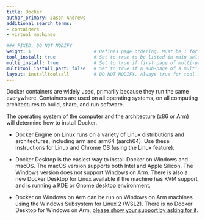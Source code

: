 ```yaml
---
title: Docker
author_primary: Jason Andrews
additional_search_terms:
- containers
- virtual machines

### FIXED, DO NOT MODIFY
weight: 1                       # Defines page ordering. Must be 1 for first (or only) page.
tool_install: true              # Set to true to be listed in main selection page, else false
multi_install: true             # Set to true if first page of multi-page article, else false
multitool_install_part: false   # Set to true if a sub-page of a multi-page article, else false
layout: installtoolsall         # DO NOT MODIFY. Always true for tool install articles
---
```


Docker containers are widely used, primarily because they run the same everywhere. Containers are used on all operating systems, on all computing architectures to build, share, and run software.

The operating system of the computer and the architecture (x86 or Arm) will determine how to install Docker.

- Docker Engine on Linux runs on a variety of Linux distributions and architectures, including arm and arm64 (aarch64). Use these instructions for Linux and Chrome OS (using the Linux feature).

- Docker Desktop is the easiest way to install Docker on Windows and macOS. The macOS version supports both Intel and Apple Silicon. The Windows version does not support Windows on Arm. There is also a new Docker Desktop for Linux available if the machine has KVM support and is running a KDE or Gnome desktop environment.    

- Docker on Windows on Arm can be run on Windows on Arm machines using the Windows Subsystem for Linux 2 (WSL2). There is no Docker Desktop for Windows on Arm, [please show your support by asking for it](https://github.com/docker/roadmap/issues/91).
